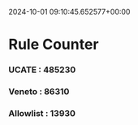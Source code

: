2024-10-01 09:10:45.652577+00:00
# Rule Counter 
 ### UCATE : 485230

 ### Veneto : 86310

 ### Allowlist : 13930